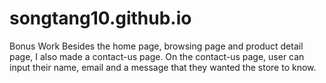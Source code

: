 # songtang10.github.io

Bonus Work
  Besides the home page, browsing page and product detail page, I also made a contact-us page. On the contact-us page, user can input their name, email and a message that they wanted the store to know. 